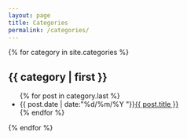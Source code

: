 ```yaml
---
layout: page
title: Categories
permalink: /categories/
---
```

{% for category in site.categories %}
<h2>{{ category | first }}</h2>
<ul class="arc-list">
    {% for post in category.last %}
        <li>{{ post.date | date:"%d/%m/%Y "}}<a href="{{ site.baseurl }}{{ post.url }}">{{ post.title }}</a></li>
    {% endfor %}
</ul>
{% endfor %}
